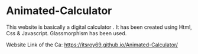 # Animated-Calculator

This website is basically a digital calculator . It has been created using Html, Css & Javascript. Glassmorphism has been used.


Website Link of the Ca: https://itsroy69.github.io/Animated-Calculator/
